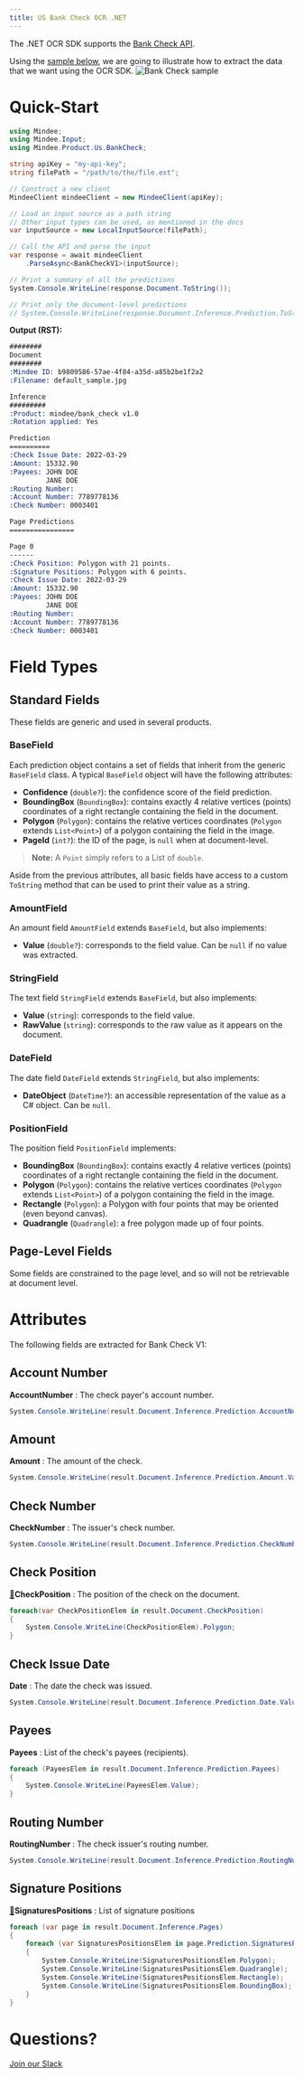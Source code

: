 ```yaml
---
title: US Bank Check OCR .NET
---
```

The .NET OCR SDK supports the [Bank Check API](https://platform.mindee.com/mindee/bank_check).

Using the [sample below](https://github.com/mindee/client-lib-test-data/blob/main/products/bank_check/default_sample.jpg), we are going to illustrate how to extract the data that we want using the OCR SDK.
![Bank Check sample](https://github.com/mindee/client-lib-test-data/blob/main/products/bank_check/default_sample.jpg?raw=true)

# Quick-Start
```cs
using Mindee;
using Mindee.Input;
using Mindee.Product.Us.BankCheck;

string apiKey = "my-api-key";
string filePath = "/path/to/the/file.ext";

// Construct a new client
MindeeClient mindeeClient = new MindeeClient(apiKey);

// Load an input source as a path string
// Other input types can be used, as mentioned in the docs
var inputSource = new LocalInputSource(filePath);

// Call the API and parse the input
var response = await mindeeClient
    .ParseAsync<BankCheckV1>(inputSource);

// Print a summary of all the predictions
System.Console.WriteLine(response.Document.ToString());

// Print only the document-level predictions
// System.Console.WriteLine(response.Document.Inference.Prediction.ToString());

```

**Output (RST):**
```rst
########
Document
########
:Mindee ID: b9809586-57ae-4f84-a35d-a85b2be1f2a2
:Filename: default_sample.jpg

Inference
#########
:Product: mindee/bank_check v1.0
:Rotation applied: Yes

Prediction
==========
:Check Issue Date: 2022-03-29
:Amount: 15332.90
:Payees: JOHN DOE
         JANE DOE
:Routing Number:
:Account Number: 7789778136
:Check Number: 0003401

Page Predictions
================

Page 0
------
:Check Position: Polygon with 21 points.
:Signature Positions: Polygon with 6 points.
:Check Issue Date: 2022-03-29
:Amount: 15332.90
:Payees: JOHN DOE
         JANE DOE
:Routing Number:
:Account Number: 7789778136
:Check Number: 0003401
```

# Field Types
## Standard Fields
These fields are generic and used in several products.

### BaseField
Each prediction object contains a set of fields that inherit from the generic `BaseField` class.
A typical `BaseField` object will have the following attributes:

* **Confidence** (`double?`): the confidence score of the field prediction.
* **BoundingBox** (`BoundingBox`): contains exactly 4 relative vertices (points) coordinates of a right rectangle containing the field in the document.
* **Polygon** (`Polygon`): contains the relative vertices coordinates (`Polygon` extends `List<Point>`) of a polygon containing the field in the image.
* **PageId** (`int?`): the ID of the page, is `null` when at document-level.

> **Note:** A `Point` simply refers to a List of `double`.


Aside from the previous attributes, all basic fields have access to a custom `ToString` method that can be used to print their value as a string.

### AmountField
An amount field `AmountField` extends `BaseField`, but also implements:
* **Value** (`double?`): corresponds to the field value. Can be `null` if no value was extracted.

### StringField
The text field `StringField` extends `BaseField`, but also implements:
* **Value** (`string`): corresponds to the field value.
* **RawValue** (`string`): corresponds to the raw value as it appears on the document.

### DateField
The date field `DateField` extends `StringField`, but also implements:

* **DateObject** (`DateTime?`): an accessible representation of the value as a C# object. Can be `null`.


### PositionField
The position field `PositionField` implements:

* **BoundingBox** (`BoundingBox`): contains exactly 4 relative vertices (points) coordinates of a right rectangle containing the field in the document.
* **Polygon** (`Polygon`): contains the relative vertices coordinates (`Polygon` extends `List<Point>`) of a polygon containing the field in the image.
* **Rectangle** (`Polygon`): a Polygon with four points that may be oriented (even beyond canvas).
* **Quadrangle** (`Quadrangle`): a free polygon made up of four points.

## Page-Level Fields
Some fields are constrained to the page level, and so will not be retrievable at document level.

# Attributes
The following fields are extracted for Bank Check V1:

## Account Number
**AccountNumber** : The check payer's account number.

```cs
System.Console.WriteLine(result.Document.Inference.Prediction.AccountNumber.Value);
```

## Amount
**Amount** : The amount of the check.

```cs
System.Console.WriteLine(result.Document.Inference.Prediction.Amount.Value);
```

## Check Number
**CheckNumber** : The issuer's check number.

```cs
System.Console.WriteLine(result.Document.Inference.Prediction.CheckNumber.Value);
```

## Check Position
[📄](#page-level-fields "This field is only present on individual pages.")**CheckPosition** : The position of the check on the document.

```cs
foreach(var CheckPositionElem in result.Document.CheckPosition)
{
    System.Console.WriteLine(CheckPositionElem).Polygon;
}
```

## Check Issue Date
**Date** : The date the check was issued.

```cs
System.Console.WriteLine(result.Document.Inference.Prediction.Date.Value);
```

## Payees
**Payees** : List of the check's payees (recipients).

```cs
foreach (PayeesElem in result.Document.Inference.Prediction.Payees)
{
    System.Console.WriteLine(PayeesElem.Value);
}
```

## Routing Number
**RoutingNumber** : The check issuer's routing number.

```cs
System.Console.WriteLine(result.Document.Inference.Prediction.RoutingNumber.Value);
```

## Signature Positions
[📄](#page-level-fields "This field is only present on individual pages.")**SignaturesPositions** : List of signature positions

```cs
foreach (var page in result.Document.Inference.Pages)
{
    foreach (var SignaturesPositionsElem in page.Prediction.SignaturesPositions)
    {
        System.Console.WriteLine(SignaturesPositionsElem.Polygon);
        System.Console.WriteLine(SignaturesPositionsElem.Quadrangle);
        System.Console.WriteLine(SignaturesPositionsElem.Rectangle);
        System.Console.WriteLine(SignaturesPositionsElem.BoundingBox);
    }
}
```

# Questions?
[Join our Slack](https://join.slack.com/t/mindee-community/shared_invite/zt-2d0ds7dtz-DPAF81ZqTy20chsYpQBW5g)
